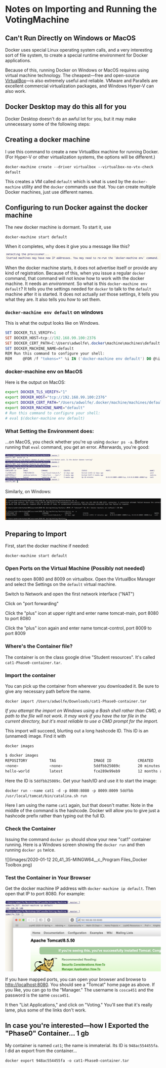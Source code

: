# Notes on Importing and Running the VotingMachine

## Can't Run Directly on Windows or MacOS

Docker uses special Linux operating system calls, and a very interesting sort of file system, to create a special runtime environment for Docker applications.

Because of this, running Docker on Windows or MacOS requires using virtual machine technology.  The cheapest—free and open-source [VirtualBox](https://virtualbox.org)—is also extremely useful and reliable.  VMware and Parallels are excellent commercial virtualization packages, and Windows Hyper-V can also work.

## Docker Desktop may do this all for you

Docker Desktop doesn't do an awful lot for you, but it may make unnecessary some of the following steps:

## Creating a docker machine

I use this command to create a new VirtualBox machine for running Docker.  (For Hyper-V or other virtualization systems, the options will be different.)

`docker-machine create --driver virtualbox --virtualbox-no-vtx-check default`

This creates a VM called `default` which is what is used by the `docker-machine` utility and the `docker` commands use that.  You can create multiple Docker machines, just use different names.  

## Configuring to run Docker against the docker machine

The new docker machine is dormant.  To start it, use

`docker-machine start default`

When it completes, why does it give you a message like this?

![image-20200125162702574](images/image-20200125162702574.png)

When the docker machine starts, it does not advertise itself or provide any kind of registration.  Because of this, when you issue a regular `docker` command, that command will not know how to work with the docker machine.  It needs an *environment*.  So what is this `docker-machine env default`?  It tells you the settings needed for `docker` to talk to the `default` machine after it is started.  It does not actually *set* those settings, it tells you what they are.  It also tells you *how* to set them.

### `docker-machine env default` on windows

This is what the output looks like on Windows.

```powershell
SET DOCKER_TLS_VERIFY=1
SET DOCKER_HOST=tcp://192.168.99.100:2376
SET DOCKER_CERT_PATH=C:\Users\adwolfe\.docker\machine\machines\default
SET DOCKER_MACHINE_NAME=default
REM Run this command to configure your shell:
REM 	@FOR /f "tokens=*" %i IN ('docker-machine env default') DO @%i
```

### docker-machine env on MacOS

Here is the output on MacOS:

```bash
export DOCKER_TLS_VERIFY="1"
export DOCKER_HOST="tcp://192.168.99.100:2376"
export DOCKER_CERT_PATH="/Users/adwolfe/.docker/machine/machines/default"
export DOCKER_MACHINE_NAME="default"
# Run this command to configure your shell:
# eval $(docker-machine env default)
```

### What Setting the Environment does:

...on MacOS, you check whether you're up using `docker ps -a`. Before running that `eval` command, you get an error.  Afterwards, you're good:

![image-20200125162953524](images/image-20200125162953524.png)

Similarly, on Windows:

![image-20200125164326339](images/image-20200125164326339.png)

## Preparing to Import

First, start the docker machine if needed:

`docker-machine start default`

### Open Ports on the Virtual Machine (Possibly not needed)

need to open 8080 and 8009 on virtualbox.  Open the VirtualBox Manager and select the Settings on the `default` virtual machine.

Switch to Network and open the first network interface ("NAT")

Click on "port forwarding"

Click the "plus" icon at upper right and enter name tomcat-main, port 8080 to port 8080

Click the "plus" icon again and enter name tomcat-control, port 8009 to port 8009

### Where's the Container file?

The container is on the class google drive "Student resources".  It's called `cat1-Phase0-container.tar`.

### Import the container

You can pick up the container from wherever you downloaded it.  Be sure to give any necessary path before the name.

`docker import /Users/adwolfe/Downloads/cat1-Phase0-container.tar`

*If you attempt the import on Windows using a Bash shell rather than CMD, a path to the file will not work.  It may work if you have the tar file in the current directory, but it's most reliable to use a CMD prompt for the import.*

This import will succeed, blurting out a long hashcode ID.  This ID is an (unnamed) image.  Find it with 

`docker images`

```bash
$ docker images
REPOSITORY          TAG                 IMAGE ID            CREATED             SIZE
<none>              <none>              5ddfbb25089c        20 minutes ago      1GB
hello-world         latest              fce289e99eb9        12 months ago       1.84kB

```

Here the ID is `5ddfbb25089c`. Get your hash/ID and use it to start the image:

`docker run --name cat1 -d -p 8080:8080 -p 8009:8009 5ddfbb /usr/local/tomcat/bin/catalina.sh run`

Here I am using the name `cat1` again, but that doesn't matter.  Note in the middle of the command is the hashcode. Docker will allow you to give just a hashcode prefix rather than typing out the full ID.

### Check the Container

Issuing the command `docker ps` should show your new "cat1" container running.  Here is a Windows screen showing the `docker run` and then running `docker ps` twice.

![](images/2020-01-12 20_41_35-MINGW64__c_Program Files_Docker Toolbox.png)



### Test the Container in Your Browser

Get the docker machine IP address with `docker-machine ip default`.  Then open that IP to port 8080.  For example:

![image-20200125165237241](images/image-20200125165237241.png)

If you have mapped ports, you can open your browser and browse to [http://localhost:8080](http://localhost:8080).  You should see a "Tomcat" home page as above. If you like, you can go to the "Manager." The username is `cosca451` and the password is the same `cosca451`.

It then "List Applications," and click on "Voting."  You'll see that it's really lame, plus some of the links don't work.

## In case you're interested—how I Exported the "Phase0" Container... 1 gb

My container is named `cat1`; the name is immaterial.  Its ID is `948ac554455fa`.  I did an export from the container...

`docker export 948ac554455fa -o cat1-Phase0-container.tar`